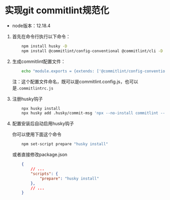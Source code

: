 
# 实现git commitlint规范化

+ node版本：12.18.4

1. 首先在命令行执行以下命令：

    ```bash
        npm install husky -D
        npm install @commitlint/config-conventional @commitlint/cli -D
    ```

2. 生成commitlint配置文件：

    ```bash
        echo "module.exports = {extends: ['@commitlint/config-conventional']};" > commitlint.config.js
    ```

    注：这个配置文件命名，既可以是commitlint.config.js，也可以是`.commitlintrc.js`

3. 注册husky钩子

    ```bash
        npx husky install
        npx husky add .husky/commit-msg 'npx --no-install commitlint --edit "$1"'
    ```

4. 配置安装后自动启用husky钩子

    你可以使用下面这个命令

    ```bash
        npm set-script prepare "husky install"
    ```

    或者直接修改package.json

    ```json
        {
            // ...
            "scripts": {
                "prepare": "husky install"
            },
            // ...
        }
    ```
